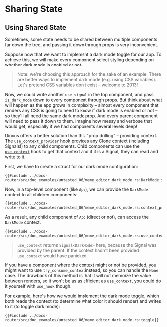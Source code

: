 # Sharing State

## Using Shared State

Sometimes, some state needs to be shared between multiple components far down the tree, and passing it down through props is very inconvenient.

Suppose now that we want to implement a dark mode toggle for our app. To achieve this, we will make every component select styling depending on whether dark mode is enabled or not.

> Note: we're choosing this approach for the sake of an example. There are better ways to implement dark mode (e.g. using CSS variables). Let's pretend CSS variables don't exist – welcome to 2013!

Now, we could write another `use_signal` in the top component, and pass `is_dark_mode` down to every component through props. But think about what will happen as the app grows in complexity – almost every component that renders any CSS is going to need to know if dark mode is enabled or not – so they'll all need the same dark mode prop. And every parent component will need to pass it down to them. Imagine how messy and verbose that would get, especially if we had components several levels deep!

Dioxus offers a better solution than this "prop drilling" – providing context. The [`use_context_provider`](https://docs.rs/dioxus-hooks/latest/dioxus_hooks/fn.use_context_provider.html) hook provides any Clone context (including Signals!) to any child components. Child components can use the [`use_context`](https://docs.rs/dioxus-hooks/latest/dioxus_hooks/fn.use_context.html) hook to get that context and if it is a Signal, they can read and write to it.

First, we have to create a struct for our dark mode configuration:

```rust, no_run
{{#include ../docs-router/src/doc_examples/untested_06/meme_editor_dark_mode.rs:DarkMode_struct}}
```

Now, in a top-level component (like `App`), we can provide the `DarkMode` context to all children components:

```rust, no_run
{{#include ../docs-router/src/doc_examples/untested_06/meme_editor_dark_mode.rs:context_provider}}
```

As a result, any child component of `App` (direct or not), can access the `DarkMode` context.

```rust, no_run
{{#include ../docs-router/src/doc_examples/untested_06/meme_editor_dark_mode.rs:use_context}}
```

> `use_context` returns `Signal<DarkMode>` here, because the Signal was provided by the parent. If the context hadn't been provided `use_context` would have panicked.

If you have a component where the context might or not be provided, you might want to use `try_consume_context`instead, so you can handle the `None` case. The drawback of this method is that it will not memoize the value between renders, so it won't be as as efficient as `use_context`, you could do it yourself with `use_hook` though.

For example, here's how we would implement the dark mode toggle, which both reads the context (to determine what color it should render) and writes to it (to toggle dark mode):

```rust, no_run
{{#include ../docs-router/src/doc_examples/untested_06/meme_editor_dark_mode.rs:toggle}}
```

